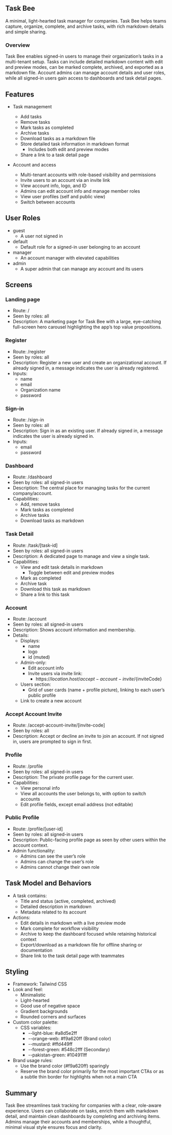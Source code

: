 ## Task Bee

A minimal, light-hearted task manager for companies. Task Bee helps teams capture, organize, complete, and archive tasks, with rich markdown details and simple sharing.

### Overview
Task Bee enables signed-in users to manage their organization’s tasks in a multi-tenant setup. Tasks can include detailed markdown content with edit and preview modes, can be marked complete, archived, and exported as a markdown file. Account admins can manage account details and user roles, while all signed-in users gain access to dashboards and task detail pages.

## Features

- Task management
  - Add tasks
  - Remove tasks
  - Mark tasks as completed
  - Archive tasks
  - Download tasks as a markdown file
  - Store detailed task information in markdown format
    - Includes both edit and preview modes
  - Share a link to a task detail page

- Account and access
  - Multi-tenant accounts with role-based visibility and permissions
  - Invite users to an account via an invite link
  - View account info, logo, and ID
  - Admins can edit account info and manage member roles
  - View user profiles (self and public view)
  - Switch between accounts

## User Roles

- guest
  - A user not signed in
- default
  - Default role for a signed-in user belonging to an account
- manager
  - An account manager with elevated capabilities
- admin
  - A super admin that can manage any account and its users

## Screens

### Landing page
- Route: /
- Seen by roles: all
- Description: A marketing page for Task Bee with a large, eye-catching full-screen hero carousel highlighting the app’s top value propositions.

### Register
- Route: /register
- Seen by roles: all
- Description: Register a new user and create an organizational account. If already signed in, a message indicates the user is already registered.
- Inputs:
  - name
  - email
  - Organization name
  - password

### Sign-in
- Route: /sign-in
- Seen by roles: all
- Description: Sign in as an existing user. If already signed in, a message indicates the user is already signed in.
- Inputs:
  - email
  - password

### Dashboard
- Route: /dashboard
- Seen by roles: all signed-in users
- Description: The central place for managing tasks for the current company/account.
- Capabilities:
  - Add, remove tasks
  - Mark tasks as completed
  - Archive tasks
  - Download tasks as markdown

### Task Detail
- Route: /task/[task-id]
- Seen by roles: all signed-in users
- Description: A dedicated page to manage and view a single task.
- Capabilities:
  - View and edit task details in markdown
    - Toggle between edit and preview modes
  - Mark as completed
  - Archive task
  - Download this task as markdown
  - Share a link to this task

### Account
- Route: /account
- Seen by roles: all signed-in users
- Description: Shows account information and membership.
- Details:
  - Displays:
    - name
    - logo
    - id (muted)
  - Admin-only:
    - Edit account info
    - Invite users via invite link:
      - https://${location.host}/accept-account-invite/${inviteCode}
  - Users section:
    - Grid of user cards (name + profile picture), linking to each user’s public profile
  - Link to create a new account

### Accept Account Invite
- Route: /accept-account-invite/[invite-code]
- Seen by roles: all
- Description: Accept or decline an invite to join an account. If not signed in, users are prompted to sign in first.

### Profile
- Route: /profile
- Seen by roles: all signed-in users
- Description: The private profile page for the current user.
- Capabilities:
  - View personal info
  - View all accounts the user belongs to, with option to switch accounts
  - Edit profile fields, except email address (not editable)

### Public Profile
- Route: /profile/[user-id]
- Seen by roles: all signed-in users
- Description: Public-facing profile page as seen by other users within the account context.
- Admin functionality:
  - Admins can see the user’s role
  - Admins can change the user’s role
  - Admins cannot change their own role

## Task Model and Behaviors

- A task contains:
  - Title and status (active, completed, archived)
  - Detailed description in markdown
  - Metadata related to its account
- Actions:
  - Edit details in markdown with a live preview mode
  - Mark complete for workflow visibility
  - Archive to keep the dashboard focused while retaining historical context
  - Export/download as a markdown file for offline sharing or documentation
  - Share link to the task detail page with teammates

## Styling

- Framework: Tailwind CSS
- Look and feel:
  - Minimalistic
  - Light-hearted
  - Good use of negative space
  - Gradient backgrounds
  - Rounded corners and surfaces
- Custom color palette:
  - CSS variables:
    - --light-blue: #a8d5e2ff
    - --orange-web: #f9a620ff (Brand color)
    - --mustard: #ffd449ff
    - --forest-green: #548c2fff (Secondary)
    - --pakistan-green: #104911ff
- Brand usage rules:
  - Use the brand color (#f9a620ff) sparingly
  - Reserve the brand color primarily for the most important CTAs or as a subtle thin border for highlights when not a main CTA

## Summary

Task Bee streamlines task tracking for companies with a clear, role-aware experience. Users can collaborate on tasks, enrich them with markdown detail, and maintain clean dashboards by completing and archiving items. Admins manage their accounts and memberships, while a thoughtful, minimal visual style ensures focus and clarity.